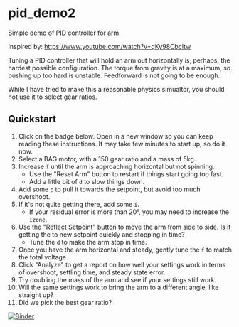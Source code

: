 # pid_demo2

Simple demo of PID controller for arm.

Inspired by: https://www.youtube.com/watch?v=qKy98Cbcltw

Tuning a PID controller that will hold an arm out horizontally is, perhaps, the hardest possible configuration.
The torque from gravity is at a maximum, so pushing up too hard is unstable.  Feedforward is not going to be enough.

While I have tried to make this a reasonable physics simualtor, you should not use it to select gear ratios.

## Quickstart

1. Click on the badge below.  Open in a new window so you can keep reading these instructions.  It may take few minutes to start up, so do it now.
1. Select a BAG motor, with a 150 gear ratio and a mass of 5kg.
1. Increase `f` until the arm is approaching horizontal but not spinning.  
   * Use the "Reset Arm" button to restart if things start going too fast. 
   * Add a little bit of `d` to slow things down.
1. Add some `p` to pull it towards the setpoint, but avoid too much overshoot.
1. If it's not quite getting there, add some `i`.
    * If your residual error is more than 20°, you may need to increase the `izone`.
1. Use the "Reflect Setpoint" button to move the arm from side to side.  Is it getting the to new setpoint quickly and stopping in time? 
   *  Tune the `d` to make the arm stop in time.
1. Once you have the arm horizontal and steady, gently tune the `f` to match the total voltage.
1. Click "Analyze" to get a report on how well your settings work in terms of overshoot, settling time, and steady state error.
1. Try doubling the mass of the arm and see if your settings still work.
1. Will the same settings work to bring the arm to a different angle, like straight up?
1. Did we pick the best gear ratio?

[![Binder](https://mybinder.org/badge_logo.svg)](https://mybinder.org/v2/gh/Paradox2102/pid_demo2/main?urlpath=%2Fproxy%2F5006%2Fbokeh-app)
